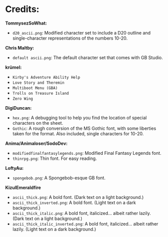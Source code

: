 # Credits:

**TommysezSoWhat:**

- `d20_ascii.png`: Modified character set to include a D20 outline and single-character representations of the numbers 10-20.

**Chris Maltby:**

- `default ascii.png`: The default character set that comes with GB Studio.

**krümel:**

- `Kirby's Adventure Ability Help`
- `Love Story and Theremin`
- `Multiboot Menu (GBA)`
- `Trolls on Treasure Island`
- `Zero Wing`

**DigiDuncan:**

- `hex.png`: A debugging tool to help you find the location of special characters on the sheet.
- `Gothic`: A rough conversion of the MS Gothic font, with some liberties taken for the format. Also included, single characters for 10-20.

**Anima/Animaloser/SodoDev:**

- `modifiedfinalfantasylegends.png`: Modified Final Fantasy Legends font.
- `thinrpg.png`: Thin font. For easy reading.

**LoftyAu:**

- `spongebob.png`: A Spongebob-esque GB font.

**KizulEmeraldfire**

- `ascii_thick.png`: A bold font. (Dark text on a light background.)
- `ascii_thick_inverted.png`: A bold font. (Light text on a dark background.)
- `ascii_thick_italic.png`: A bold font, italicized... albeit rather lazily. (Dark text on a light background.)
- `ascii_thick_italic_inverted.png`: A bold font, italicized... albeit rather lazily. (Light text on a dark background.)
